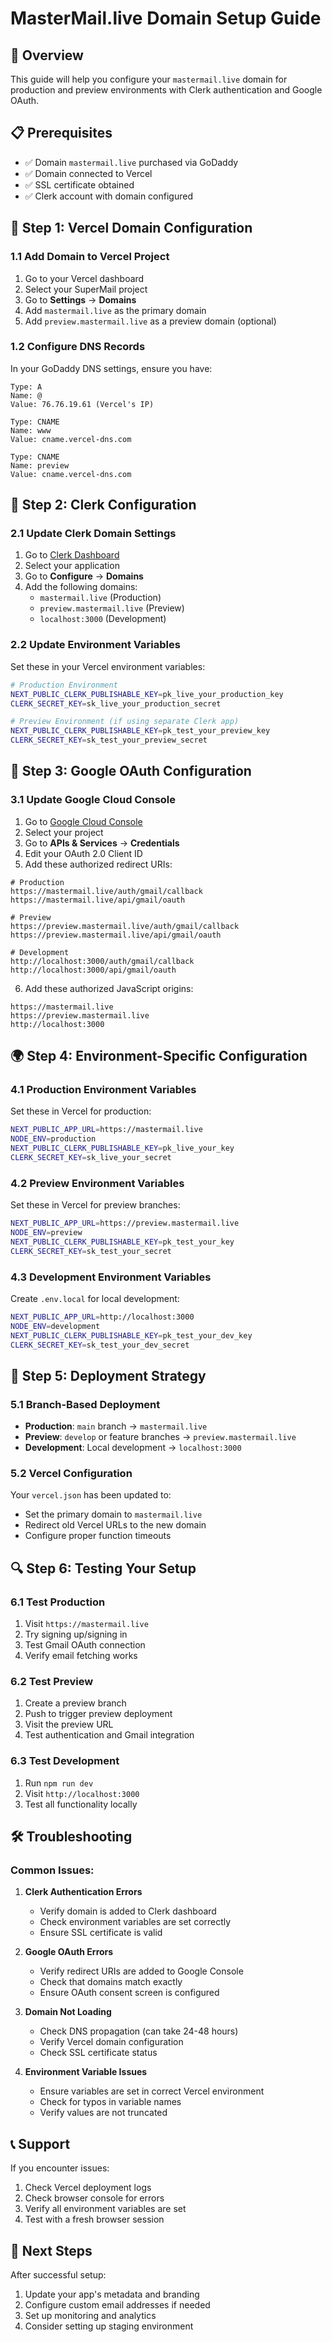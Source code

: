 # MasterMail.live Domain Setup Guide

## 🎯 Overview
This guide will help you configure your `mastermail.live` domain for production and preview environments with Clerk authentication and Google OAuth.

## 📋 Prerequisites
- ✅ Domain `mastermail.live` purchased via GoDaddy
- ✅ Domain connected to Vercel
- ✅ SSL certificate obtained
- ✅ Clerk account with domain configured

## 🔧 Step 1: Vercel Domain Configuration

### 1.1 Add Domain to Vercel Project
1. Go to your Vercel dashboard
2. Select your SuperMail project
3. Go to **Settings** → **Domains**
4. Add `mastermail.live` as the primary domain
5. Add `preview.mastermail.live` as a preview domain (optional)

### 1.2 Configure DNS Records
In your GoDaddy DNS settings, ensure you have:
```
Type: A
Name: @
Value: 76.76.19.61 (Vercel's IP)

Type: CNAME
Name: www
Value: cname.vercel-dns.com

Type: CNAME
Name: preview
Value: cname.vercel-dns.com
```

## 🔐 Step 2: Clerk Configuration

### 2.1 Update Clerk Domain Settings
1. Go to [Clerk Dashboard](https://clerk.com/dashboard)
2. Select your application
3. Go to **Configure** → **Domains**
4. Add the following domains:
   - `mastermail.live` (Production)
   - `preview.mastermail.live` (Preview)
   - `localhost:3000` (Development)

### 2.2 Update Environment Variables
Set these in your Vercel environment variables:

```bash
# Production Environment
NEXT_PUBLIC_CLERK_PUBLISHABLE_KEY=pk_live_your_production_key
CLERK_SECRET_KEY=sk_live_your_production_secret

# Preview Environment (if using separate Clerk app)
NEXT_PUBLIC_CLERK_PUBLISHABLE_KEY=pk_test_your_preview_key
CLERK_SECRET_KEY=sk_test_your_preview_secret
```

## 🔗 Step 3: Google OAuth Configuration

### 3.1 Update Google Cloud Console
1. Go to [Google Cloud Console](https://console.cloud.google.com/)
2. Select your project
3. Go to **APIs & Services** → **Credentials**
4. Edit your OAuth 2.0 Client ID
5. Add these authorized redirect URIs:

```
# Production
https://mastermail.live/auth/gmail/callback
https://mastermail.live/api/gmail/oauth

# Preview
https://preview.mastermail.live/auth/gmail/callback
https://preview.mastermail.live/api/gmail/oauth

# Development
http://localhost:3000/auth/gmail/callback
http://localhost:3000/api/gmail/oauth
```

6. Add these authorized JavaScript origins:
```
https://mastermail.live
https://preview.mastermail.live
http://localhost:3000
```

## 🌍 Step 4: Environment-Specific Configuration

### 4.1 Production Environment Variables
Set these in Vercel for production:

```bash
NEXT_PUBLIC_APP_URL=https://mastermail.live
NODE_ENV=production
NEXT_PUBLIC_CLERK_PUBLISHABLE_KEY=pk_live_your_key
CLERK_SECRET_KEY=sk_live_your_secret
```

### 4.2 Preview Environment Variables
Set these in Vercel for preview branches:

```bash
NEXT_PUBLIC_APP_URL=https://preview.mastermail.live
NODE_ENV=preview
NEXT_PUBLIC_CLERK_PUBLISHABLE_KEY=pk_test_your_key
CLERK_SECRET_KEY=sk_test_your_secret
```

### 4.3 Development Environment Variables
Create `.env.local` for local development:

```bash
NEXT_PUBLIC_APP_URL=http://localhost:3000
NODE_ENV=development
NEXT_PUBLIC_CLERK_PUBLISHABLE_KEY=pk_test_your_dev_key
CLERK_SECRET_KEY=sk_test_your_dev_secret
```

## 🚀 Step 5: Deployment Strategy

### 5.1 Branch-Based Deployment
- **Production**: `main` branch → `mastermail.live`
- **Preview**: `develop` or feature branches → `preview.mastermail.live`
- **Development**: Local development → `localhost:3000`

### 5.2 Vercel Configuration
Your `vercel.json` has been updated to:
- Set the primary domain to `mastermail.live`
- Redirect old Vercel URLs to the new domain
- Configure proper function timeouts

## 🔍 Step 6: Testing Your Setup

### 6.1 Test Production
1. Visit `https://mastermail.live`
2. Try signing up/signing in
3. Test Gmail OAuth connection
4. Verify email fetching works

### 6.2 Test Preview
1. Create a preview branch
2. Push to trigger preview deployment
3. Visit the preview URL
4. Test authentication and Gmail integration

### 6.3 Test Development
1. Run `npm run dev`
2. Visit `http://localhost:3000`
3. Test all functionality locally

## 🛠️ Troubleshooting

### Common Issues:

1. **Clerk Authentication Errors**
   - Verify domain is added to Clerk dashboard
   - Check environment variables are set correctly
   - Ensure SSL certificate is valid

2. **Google OAuth Errors**
   - Verify redirect URIs are added to Google Console
   - Check that domains match exactly
   - Ensure OAuth consent screen is configured

3. **Domain Not Loading**
   - Check DNS propagation (can take 24-48 hours)
   - Verify Vercel domain configuration
   - Check SSL certificate status

4. **Environment Variable Issues**
   - Ensure variables are set in correct Vercel environment
   - Check for typos in variable names
   - Verify values are not truncated

## 📞 Support

If you encounter issues:
1. Check Vercel deployment logs
2. Check browser console for errors
3. Verify all environment variables are set
4. Test with a fresh browser session

## 🎉 Next Steps

After successful setup:
1. Update your app's metadata and branding
2. Configure custom email addresses if needed
3. Set up monitoring and analytics
4. Consider setting up staging environment
